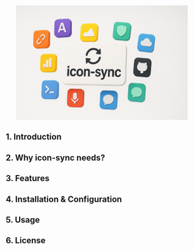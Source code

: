 <p align="center">
  <img src="assets/logo.png" alt="icon-sync" height=300 />
</p>

## 1. Introduction

## 2. Why icon-sync needs?

## 3. Features

## 4. Installation & Configuration

## 5. Usage

## 6. License
